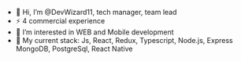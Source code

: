 - 👋 Hi, I’m @DevWizard11, tech manager, team lead
-  ⚡ 4 commercial experience
- 👀 I’m interested in WEB and Mobile development
- 🌱 My current stack: Js, React, Redux, Typescript, Node.js, Express MongoDB, PostgreSql,  React Native



<!---
DevWizard11/DevWizard11 is a ✨ special ✨ repository because its `README.md` (this file) appears on your GitHub profile.
You can click the Preview link to take a look at your changes.
--->
